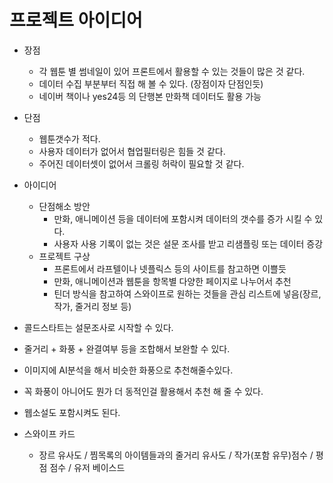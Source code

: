 # 프로젝트 아이디어

- 장점
  - 각 웹툰 별 썸네일이 있어 프론트에서 활용할 수 있는 것들이 많은 것 같다.
  - 데이터 수집 부분부터 직접 해 볼 수 있다. (장점이자 단점인듯)
  - 네이버 책이나 yes24등 의 단행본 만화책 데이터도 활용 가능
- 단점
  - 웹툰갯수가 적다.
  - 사용자 데이터가 없어서 협업필터링은 힘들 것 같다.
  - 주어진 데이터셋이 없어서 크롤링 허락이 필요할 것 같다.
- 아이디어
  - 단점해소 방안
    - 만화, 애니메이션 등을 데이터에 포함시켜 데이터의 갯수를 증가 시킬 수 있다.
    - 사용자 사용 기록이 없는 것은 설문 조사를 받고 리샘플링 또는 데이터 증강
  - 프로젝트 구상
    - 프론트에서 라프텔이나 넷플릭스 등의 사이트를 참고하면 이쁠듯
    - 만화, 애니메이션과 웹툰을 항목별 다양한 페이지로 나누어서 추천
    - 틴더 방식을 참고하여 스와이프로 원하는 것들을 관심 리스트에 넣음(장르, 작가, 줄거리 정보 등)
- 콜드스타트는 설문조사로 시작할 수 있다.
- 줄거리 + 화풍 + 완결여부 등을 조합해서 보완할 수 있다.
- 이미지에 AI분석을 해서 비슷한 화풍으로 추천해줄수있다.
- 꼭 화풍이 아니어도 뭔가 더 동적인걸 활용해서 추천 해 줄 수 있다.
- 웹소설도 포함시켜도 된다.



- 스와이프 카드
  - 장르 유사도 /  찜목록의 아이템들과의 줄거리 유사도 / 작가(포함 유무)점수 /  평점 점수 / 유저 베이스드